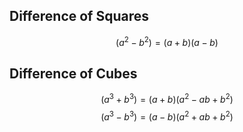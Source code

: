 ## Difference of Squares
$$ (a^2-b^2) = (a + b)(a - b) $$
## Difference of Cubes
$$ (a^3 + b^3) = (a + b)(a^2 - ab + b^2) $$
$$ (a^3 - b^3) = (a - b)(a^2 + ab + b^2) $$
